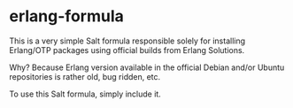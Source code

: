 erlang-formula
==============

This is a very simple Salt formula responsible solely for installing
Erlang/OTP packages using official builds from Erlang Solutions.

Why? Because Erlang version available in the official Debian and/or
Ubuntu repositories is rather old, bug ridden, etc.

To use this Salt formula, simply include it.
